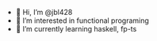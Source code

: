 - 👋 Hi, I’m @jbl428
- 👀 I’m interested in functional programing
- 🌱 I’m currently learning haskell, fp-ts

<!---
jbl428/jbl428 is a ✨ special ✨ repository because its `README.md` (this file) appears on your GitHub profile.
You can click the Preview link to take a look at your changes.
--->
